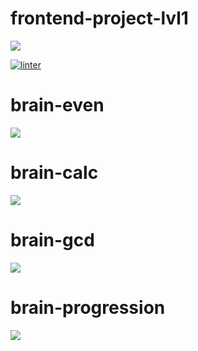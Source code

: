 # frontend-project-lvl1

<a href="https://codeclimate.com/github/oromaniko/frontend-project-lvl1/maintainability"><img src="https://api.codeclimate.com/v1/badges/d5b534b48181d8cd5f6a/maintainability" /></a>

[![linter](https://github.com/oromaniko/frontend-project-lvl1/actions/workflows/run-linter.yml/badge.svg)](https://github.com/oromaniko/frontend-project-lvl1/actions/workflows/run-linter.yml)

# brain-even
<a href="https://asciinema.org/a/Hck4Mva3TyE72m8mJgG1MvXzt" target="_blank"><img src="https://asciinema.org/a/Hck4Mva3TyE72m8mJgG1MvXzt.svg" /></a>

# brain-calc
<a href="https://asciinema.org/a/BFy1dH9q9bR2QsLU3sitNyDwi" target="_blank"><img src="https://asciinema.org/a/BFy1dH9q9bR2QsLU3sitNyDwi.svg" /></a>

# brain-gcd
<a href="https://asciinema.org/a/gHQVVrBFitwfZS48gmBNcLdsg" target="_blank"><img src="https://asciinema.org/a/gHQVVrBFitwfZS48gmBNcLdsg.svg" /></a>

# brain-progression
<a href="https://asciinema.org/a/fRrnrMKuOvYHOGNrnrM123f7i" target="_blank"><img src="https://asciinema.org/a/fRrnrMKuOvYHOGNrnrM123f7i.svg" /></a>


